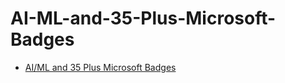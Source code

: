 # AI-ML-and-35-Plus-Microsoft-Badges

- [AI/ML and 35 Plus Microsoft Badges](yeab243.github.io/portal/)
